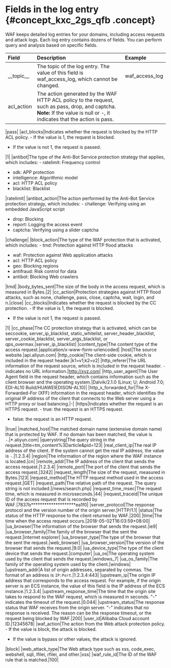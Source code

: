 # Fields in the log entry {#concept_kxc_2gs_qfb .concept}

WAF keeps detailed log entries for your domains, including access requests and attack logs. Each log entry contains dozens of fields. You can perform query and analysis based on specific fields.

|Field|Description|Example|
|:----|:----------|:------|
|\_\_topic\_\_|The topic of the log entry. The value of this field is waf\_access\_log, which cannot be changed.|waf\_access\_log|
|acl\_action|The action generated by the WAF HTTP ACL policy to the request, such as pass, drop, and captcha. **Note:** If the value is null or -, it indicates that the action is pass.

 |pass|
|acl\_blocks|Indicates whether the request is blocked by the HTTP ACL policy. -   If the value is 1, the request is blocked.
-   If the value is not 1, the request is passed.

 |1|
|antibot|The type of the Anti-Bot Service protection strategy that applies, which includes: -   ratelimit: Frequency control
-   sdk: APP protection
-   intelligence: Algorithmic model
-   acl: HTTP ACL policy
-   blacklist: Blacklist

 |ratelimit|
|antibot\_action|The action performed by the Anti-Bot Service protection strategy, which includes: -   challenge: Verifying using an embedded JavaScript script
-   drop: Blocking
-   report: Logging the access event
-   captcha: Verifying using a slider captcha

 |challenge|
|block\_action|The type of the WAF protection that is activated, which includes: -   tmd: Protection against HTTP flood attacks
-   waf: Protection against Web application attacks
-   acl: HTTP ACL policy
-   geo: Blocking regions
-   antifraud: Risk control for data
-   antibot: Blocking Web crawlers

 |tmd|
|body\_bytes\_sent|The size of the body in the access request, which is measured in Bytes.|2|
|cc\_action|Protection strategies against HTTP flood attacks, such as none, challenge, pass, close, captcha, wait, login, and n.|close|
|cc\_blocks|Indicates whether the request is blocked by the CC protection. -   If the value is 1, the request is blocked.
-   If the value is not 1, the request is passed.

 |1|
|cc\_phase|The CC protection strategy that is activated, which can be seccookie, server\_ip\_blacklist, static\_whitelist, server\_header\_blacklist, server\_cookie\_blacklist, server\_args\_blacklist, or qps\_overmax.|server\_ip\_blacklist|
|content\_type|The content type of the access request.|application/x-www-form-urlencoded|
|host|The source website.|api.aliyun.com|
|http\_cookie|The client-side cookie, which is included in the request header.|k1=v1;k2=v2|
|http\_referer|The URL information of the request source, which is included in the request header. `-` indicates no URL information.|http://xyz.com|
|http\_user\_agent|The User Agent field in the request header, which contains information such as the client browser and the operating system.|Dalvik/2.1.0 \(Linux; U; Android 7.0; EDI-AL10 Build/HUAWEIEDISON-AL10\)|
|http\_x\_forwarded\_for|The X-Forwarded-For \(XFF\) information in the request header, which identifies the original IP address of the client that connects to the Web server using a HTTP proxy or load balancing.|-|
|https|Indicates whether the request is an HTTPS request. -   true: the request is an HTTPS request.
-   false: the request is an HTTP request.

 |true|
|matched\_host|The matched domain name \(extensive domain name\) that is protected by WAF. If no domain has been matched, the value is `-`.|\*.aliyun.com|
|querystring|The query string in the request.|title=tm\_content%3Darticle&pid=123|
|real\_client\_ip|The real IP address of the client. If the system cannot get the real IP address, the value is `-`.|1.2.3.4|
|region|The information of the region where the WAF instance is located.|cn|
|remote\_addr|The IP address of the client that sends the access request.|1.2.3.4|
|remote\_port|The port of the client that sends the access request.|3242|
|request\_length|The size of the request, measured in Bytes.|123|
|request\_method|The HTTP request method used in the access request.|GET|
|request\_path|The relative path of the request. The query string is not included.|/news/search.php|
|request\_time\_msec|The request time, which is measured in microseconds.|44|
|request\_traceid|The unique ID of the access request that is recorded by WAF.|7837b\*\*\*\*\*\*\*\*\*\*\*\*\*\*\*\*\*\*\*\*ea1f0|
|server\_protocol|The response protocol and the version number of the origin server.|HTTP/1.1|
|status|The status of the HTTP response to the client returned by WAF.|200|
|time|The time when the access request occurs.|2018-05-02T16:03:59+08:00|
|ua\_browser|The information of the browser that sends the request.|ie9|
|ua\_browser\_family|The family of the browser that the sent the request.|internet explorer|
|ua\_browser\_type|The type of the browser that the sent the request.|web\_browser|
|ua\_browser\_version|The version of the browser that sends the request.|9.0|
|ua\_device\_type|The type of the client device that sends the request.|computer|
|ua\_os|The operating system used by the client that sends the request.|windows\_7|
|ua\_os\_family|The family of the operating system used by the client.|windows|
|upstream\_addr|A list of origin addresses, separated by commas. The format of an address is `IP:Port`.|1.2.3.4:443|
|upstream\_ip|The origin IP address that corresponds to the access request. For example, if the origin server is an ECS instance, the value of this field is the IP address of the ECS instance.|1.2.3.4|
|upstream\_response\_time|The time that the origin site takes to respond to the WAF request, which is measured in seconds. "-" indicates the timeout of the request.|0.044|
|upstream\_status|The response status that WAF receives from the origin server. "-" indicates that no response is received. The reason can be the response timeout, or the request being blocked by WAF.|200|
|user\_id|Alibaba Cloud account ID.|12345678|
|waf\_action|The action from the Web attack protection policy. -   If the value is block, the attack is blocked.
-   If the value is bypass or other values, the attack is ignored.

 |block|
|web\_attack\_type|The Web attack type such as xss, code\_exec, webshell, sqli, lfilei, rfilei, and other.|xss|
|waf\_rule\_id|The ID of the WAF rule that is matched.|100|

